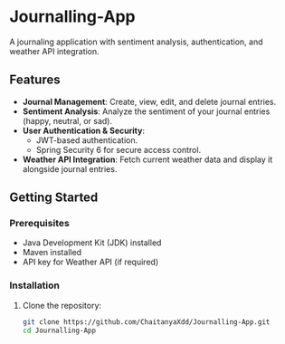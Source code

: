 # Journalling-App

A journaling application with sentiment analysis, authentication, and weather API integration.

## Features

- **Journal Management**: Create, view, edit, and delete journal entries.
- **Sentiment Analysis**: Analyze the sentiment of your journal entries (happy, neutral, or sad).
- **User Authentication & Security**:
  - JWT-based authentication.
  - Spring Security 6 for secure access control.
- **Weather API Integration**: Fetch current weather data and display it alongside journal entries.

## Getting Started

### Prerequisites

- Java Development Kit (JDK) installed
- Maven installed
- API key for Weather API (if required)

### Installation

1. Clone the repository:

   ```bash
   git clone https://github.com/ChaitanyaXdd/Journalling-App.git
   cd Journalling-App
